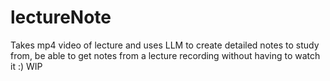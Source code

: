 # lectureNote

Takes mp4 video of lecture and uses LLM to create detailed notes to study from, be able to get notes from a lecture recording without having to watch it :) WIP
